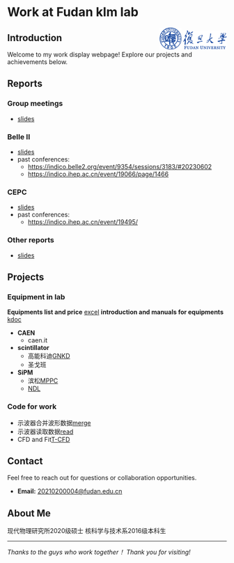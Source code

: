 # Work at Fudan klm lab
<div style="float: right; margin-left: 20px;">
  <img src="./zhanghy_figs/fudan.png" alt="Image Alt Text" width="50">
  <img src="./zhanghy_figs/FDU_logo.png" alt="Image Alt Text" width="100">
</div>

## Introduction
Welcome to my work display webpage! Explore our projects and achievements below. 

## Reports 
### Group meetings
- [slides](http://192.168.31.167/zhanghy/KLMlab/src/branch/main/GroupMeeting)
### Belle II 

- [slides](http://192.168.31.167/zhanghy/KLMlab/src/branch/main/report_Belle2)  
- past conferences:  
  - <https://indico.belle2.org/event/9354/sessions/3183/#20230602>  
  - <https://indico.ihep.ac.cn/event/19066/page/1466>

### CEPC 

- [slides](http://192.168.31.167/zhanghy/KLMlab/src/branch/main/reports_CEPC)  
- past conferences:  
  - <https://indico.ihep.ac.cn/event/19495/>  
### Other reports
- [slides](http://192.168.31.167/zhanghy/KLMlab/src/branch/main/other)  

## Projects
### Equipment in lab
**Equipments list and price**  [excel](http://192.168.31.167/zhanghy/KLMlab/src/branch/main/information)
**introduction and manuals for equipments**  [kdoc](https://kdocs.cn/l/cgINrz7BmEwS)
- **CAEN**
  - caen.it
- **scintillator**
  - 高能科迪[GNKD](http://www.gaonengkedi.com/)
  - 圣戈班
- **SiPM**
  - 滨松[MPPC](https://www.hamamatsu.com/us/en/product/optical-sensors/mppc.html)
  - [NDL](http://www.ndl-sipm.net/products.html)
### Code for work
- 示波器合并波形数据[merge](http://192.168.31.167/zhanghy/KLMlab/src/branch/main/code/other)
- 示波器读取数据[read](http://192.168.31.167/zhanghy/KLMlab/src/branch/main/code/other)
- CFD and Fit[T-CFD](http://192.168.31.167/zhanghy/KLMlab/src/branch/main/code/cfd)

## Contact
Feel free to reach out for questions or collaboration opportunities.
- **Email:** 20210200004@fudan.edu.cn

## About Me  
现代物理研究所2020级硕士
核科学与技术系2016级本科生

---

*Thanks to the guys who work together！*
*Thank you for visiting!*
